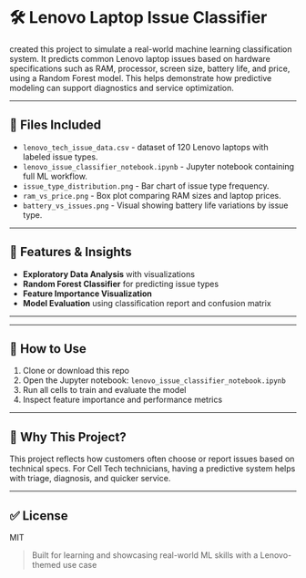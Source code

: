 
# 🛠 Lenovo Laptop Issue Classifier

 created this project to simulate a real-world machine learning classification system. It predicts common Lenovo laptop issues based on hardware specifications such as RAM, processor, screen size, battery life, and price, using a Random Forest model. This helps demonstrate how predictive modeling can support diagnostics and service optimization.

---

## 📁 Files Included

- `lenovo_tech_issue_data.csv` - dataset of 120 Lenovo laptops with labeled issue types.
- `lenovo_issue_classifier_notebook.ipynb` - Jupyter notebook containing full ML workflow.
- `issue_type_distribution.png` - Bar chart of issue type frequency.
- `ram_vs_price.png` - Box plot comparing RAM sizes and laptop prices.
- `battery_vs_issues.png` - Visual showing battery life variations by issue type.

---

## 🧠 Features & Insights

- **Exploratory Data Analysis** with visualizations
- **Random Forest Classifier** for predicting issue types
- **Feature Importance Visualization**
- **Model Evaluation** using classification report and confusion matrix

---


---

## 🚀 How to Use

1. Clone or download this repo
2. Open the Jupyter notebook: `lenovo_issue_classifier_notebook.ipynb`
3. Run all cells to train and evaluate the model
4. Inspect feature importance and performance metrics

---

## 📌 Why This Project?

This project reflects how customers often choose or report issues based on technical specs. For Cell Tech technicians, having a predictive system helps with triage, diagnosis, and quicker service.

---

## ✅ License
MIT

> Built for learning and showcasing real-world ML skills with a Lenovo-themed use case
